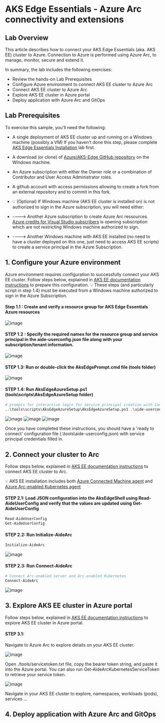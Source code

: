 # AKS Edge Essentials - Azure Arc connectivity and extensions

## Lab Overview
This article describes how to connect your AKS Edge Essentials (aka. AKS EE) cluster to Azure.
Connection to Azure is performed using Azure Arc, to manage, monitor, secure and extend it.

In summary, the lab includes the following exercises:
* Review the hands-on Lab Prerequisites
* Configure Azure environment to connect AKS EE cluster to Azure Arc  
* Connect AKS EE cluster to Azure Arc
* Explore AKS EE cluster in Azure portal
* Deploy application with Azure Arc and GitOps

## Lab Prerequisites

To exercise this sample, you'll need the following:

* A single deployment of AKS EE cluster up and running on a Windows machine (possibly a VM) If you haven't done this step, please complete [AKS Edge Essentials Installation](../install/install.md) lab first.
* A download (or clone) of [Azure/AKS-Edge GitHub repository](https://github.com/Azure/AKS-Edge/tree/main) on the Windows machine.
* An Azure subscription with either the Owner role or a combination of Contributor and User Access Administrator roles.
* A github account with access permissions allowing to create a fork from an external repository and to commit in this fork.

* 💡 (Optional) If Windows machine (AKS EE cluster is installed on) is not authorized to sign in the Azure subscription, you will need either:
* ----> Another Azure subscription to create Azure Arc ressources. [Azure credits for Visual Studio subscribers](https://azure.microsoft.com/en-us/pricing/member-offers/credit-for-visual-studio-subscribers/) is opening subscription which are not restricting Windows machine authorized to sign. 
* ----> Another Windows machine with AKS EE installed (no need to have a cluster deployed on this one, just need to access AKS EE scripts) to create a service principal in the Azure Subscription.

## 1. Configure your Azure environment

Azure environment requires configuration to successfully connect your AKS EE cluster.
Follow steps below, explained in [AKS EE documentation instructions](https://learn.microsoft.com/en-us/azure/aks/hybrid/aks-edge-howto-connect-to-arc#1-configure-your-azure-environment) to prepare this configuration.
💡 These steps (and particularly script in step 1.4) must be executed from a Windows machine authorized to sign in the Azure Subscription.

#### Step 1.1 : Create and verify a resource group for AKS Edge Essentials Azure resources
![image](https://user-images.githubusercontent.com/10614734/207283890-8d3d00b3-068d-4464-bf86-59b7f7dcaf74.png)

#### STEP 1.2 : Specify the required names for the resource group and service principal in the aide-userconfig.json file along with your subscription/tenant information.
![image](https://user-images.githubusercontent.com/10614734/207283953-bd9d54df-97f7-49b7-8266-f2e4a4fd9cdc.png)

#### STEP 1.3: Run or double-click the AksEdgePrompt.cmd file (tools folder)
![image](https://user-images.githubusercontent.com/10614734/207279237-fde5a58a-e5b7-4a1b-b50d-e5b598bdd984.png)

#### STEP 1.4: Run AksEdgeAzureSetup.ps1 (tools\scripts\AksEdgeAzureSetup folder)
```bash
# prompts for interactive login for service principal creation with Contributor role at resource group level
..\tools\scripts\AksEdgeAzureSetup\AksEdgeAzureSetup.ps1 .\aide-userconfig.json -spContributorRole
```

![image](https://user-images.githubusercontent.com/10614734/207279963-c89b5546-a2cb-493d-9ea6-0ab2928773cc.png)
![image](https://user-images.githubusercontent.com/10614734/207280272-a404bcd0-badd-4c8e-8c97-ef885bed52d5.png)
![image](https://user-images.githubusercontent.com/10614734/207280300-98311514-2204-4dbe-8e72-018d7452e324.png)

Once you have completed these instructions, you should have a 'ready to connect' configuration file (.\tools\aide-userconfig.json) with service principal credentials filled in.

## 2. Connect your cluster to Arc

Follow steps below, explained in [AKS EE documentation instructions](https://learn.microsoft.com/en-us/azure/aks/hybrid/aks-edge-howto-connect-to-arc#2-connect-your-cluster-to-arc) to connect AKS EE cluster to Arc.

💡 AKS EE installation includes both [Azure Connected Machine agent](https://learn.microsoft.com/en-us/azure/azure-arc/servers/agent-overview) and [Azure Arc-enabled Kubernetes agent](https://learn.microsoft.com/en-us/azure/azure-arc/kubernetes/conceptual-agent-overview)

#### STEP 2.1: Load JSON configuration into the AksEdgeShell using Read-AideUserConfig and verify that the values are updated using Get-AideUserConfig
```bash
Read-AideUserConfig
Get-AideUserConfig
```
#### STEP 2.2: Run Initialize-AideArc
```bash
Initialize-AideArc
```
![image](https://user-images.githubusercontent.com/10614734/207280979-dca50aaf-e3b0-4393-ac97-ac7ce83827b9.png)

#### STEP 2.3: Run Connect-AideArc
```bash
# Connect Arc-enabled server and Arc-enabled Kubernetes
Connect-AideArc
```
![image](https://user-images.githubusercontent.com/10614734/207281095-afc7289f-0ac6-424b-a9f0-87e01159509a.png)

## 3. Explore AKS EE cluster in Azure portal

Follow steps below, explained in [AKS EE documentation instructions](https://learn.microsoft.com/en-us/azure/aks/hybrid/aks-edge-howto-connect-to-arc#3-view-aks-edge-resources-in-azure) to explore AKS EE cluster in Azure portal.

#### STEP 3.1:

Navigate to Azure Arc to explore details on your AKS EE cluster.

![image](https://user-images.githubusercontent.com/10614734/207281237-b224d065-7f9b-4bfe-b05b-3a1fc4febc11.png)

Open ./tools/servicetoken.txt file, copy the bearer token string, and paste it into the Azure portal.
You can also run Get-AideArcKubernetesServiceToken to retrieve your service token.

![image](https://user-images.githubusercontent.com/10614734/207283577-2419f14d-48f9-41fd-8f8d-13dc3c857a5a.png)

Navigate in your AKS EE cluster to explore, namespaces, workloads (pods), services ...

## 4. Deploy application with Azure Arc and GitOps
